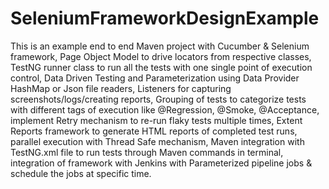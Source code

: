 # SeleniumFrameworkDesignExample
This is an example end to end Maven project with Cucumber & Selenium framework, Page Object Model to drive locators from respective classes,  TestNG runner class to run all the tests with one single point of execution control,  Data Driven Testing and Parameterization using Data Provider HashMap or Json file readers, Listeners for capturing screenshots/logs/creating reports, Grouping of tests to categorize tests with different tags of execution like @Regression, @Smoke, @Acceptance, implement Retry mechanism to re-run flaky tests multiple times,  Extent Reports framework to generate HTML reports of completed test runs, parallel execution with Thread Safe mechanism, Maven integration with TestNG.xml file to run tests through Maven commands in terminal, integration of framework with Jenkins with Parameterized pipeline jobs & schedule the jobs at specific time. 
